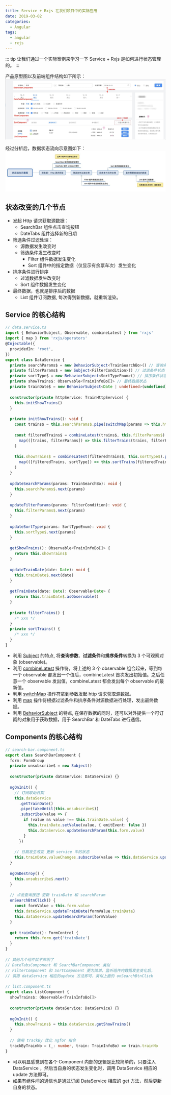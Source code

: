 ```yaml
---
title: Service + Rxjs 在我们项目中的实际应用
date: 2019-03-02
categories:
  - Angular
tags:
  - angular
  - rxjs
---
```


::: tip
让我们通过一个实际案例来学习一下 Service + Rxjs 是如何进行状态管理的。
:::

<!-- more -->

产品原型图以及前端组件结构如下所示：
![产品原型图](./images/prototype.png)

经过分析后，数据状态流向示意图如下：
![数据状态流向示意图](./images/process.png)

## 状态改变的几个节点

- 发起 Http 请求获取源数据：
  - SearchBar 组件点击查询按钮
  - DateTabs 组件选择新的日期
- 筛选条件过滤处理：
  - 源数据发生改变时
  - 筛选条件发生改变时
    - Filter 组件数据发生变化
    - Sort 组件中的指定数据（仅显示有余票车次）发生变化
- 排序条件进行排序
  - 过滤数据发生改变时
  - Sort 组件数据发生变化
- 最终数据，也就是排序后的数据
  - List 组件订阅数据, 每次得到新数据，就重新渲染。

## Service 的核心结构

```ts
// data.service.ts
import { BehaviorSubject, Observable, combineLatest } from 'rxjs'
import { map } from 'rxjs/operators'
@Injectable({
  providedIn: 'root',
})
export class DataService {
  private searchParams$ = new BehaviorSubject<TrainSearchBo>() // 查询条件状态
  private filterParams$ = new Subject<FilterCondition>() // 过滤条件状态
  private sortType$ = new BehaviorSubject<SortTypeEnum>() // 排序条件状态
  private showTrains$: Observable<TrainInfoBo[]> // 最终数据状态
  private trainDate$ = new BehaviorSubject<Date | undefined>(undefined) // 出发日期，用于 SearchBar 和 DateTabs 通信

  constructor(private httpService: TrainHttpService) {
    this.initShowTrains()
  }

  private initShowTrains(): void {
    const trains$ = this.searchParams$.pipe(switchMap(params => this.httpService.search(params)))

    const filteredTrains$ = combineLatest(trains$, this.filterParams$).pipe(
      map(([trains, filterParams]) => this.filterTrains(trains, filterParams)),
    )

    this.showTrains$ = combineLatest(filteredTrains$, this.sortType$).pipe(
      map(([filteredTrains, sortType]) => this.sortTrains(filteredTrains, sortType)),
    )
  }

  updateSearchParams(params: TrainSearchBo): void {
    this.searchParams$.next(params)
  }

  updateFilterParams(params: FilterCondition): void {
    this.filterParams$.next(params)
  }

  updateSortType(params: SortTypeEnum): void {
    this.sortType$.next(params)
  }

  getShowTrains(): Observable<TrainInfoBo[]> {
    return this.showTrains$
  }

  updateTrainDate(date: Date): void {
    this.trainDate$.next(date)
  }

  getTrainDate(date: Date): Observable<Date> {
    return this.trainDate$.asObservable()
  }

  private filterTrains() {
    /* xxx */
  }
  private sortTrains() {
    /* xxx */
  }
}
```

- 利用 [Subject](https://www.learnrxjs.io/subjects/subject.html) 的特点, 将**查询参数**、**过滤条件**和**排序条件**转换为 3 个可观察对象 (observable)。
- 利用 [combineLatest](https://www.learnrxjs.io/operators/combination/combinelatest.html) 操作符，将上述的 3 个 observable 组合起来，等到每一个 observable 都发出一个值后，combineLatest 首次发出初始值。之后任意一个 observable 发出值，combineLatest 都会发出每个 observable 的最新值。
- 利用 [switchMap](https://www.learnrxjs.io/operators/transformation/switchmap.html) 操作符拿到参数发起 http 请求获取源数据。
- 利用 [map](https://www.learnrxjs.io/operators/transformation/map.html) 操作符根据过滤条件和排序条件对源数据进行处理，发出最终数据。
- 利用 [BehaviorSubject](https://www.learnrxjs.io/subjects/behaviorsubject.html) 的特点, 在保存数据的同时，还可以对外提供一个可订阅的对象用于获取数据，用于 SearchBar 和 DateTabs 进行通信。

## Components 的核心结构

```ts
// search-bar.component.ts
export class SearchBarComponent {
  form: FormGroup
  private unsubscribe$ = new Subject()

  constructor(private dataService: DataService) {}

  ngOnInit() {
    // 订阅联动日期
    this.dataService
      .getTrainDate()
      .pipe(takeUntil(this.unsubscribe$))
      .subscribe(value => {
        if (value && value !== this.trainDate.value) {
          this.trainDate.setValue(value, { emitEvent: false })
          this.dataService.updateSearchParam(this.form.value)
        }
      })

    // 日期发生改变 更新 service 中的状态
    this.trainDate.valueChanges.subscribe(value => this.dataService.updateTrainDate(value))
  }

  ngOnDestroy() {
    this.unsubscribe$.next()
  }

  // 点击查询按钮 更新 trainDate 和 searchParam
  onSearchBtnClick() {
    const formValue = this.form.value
    this.dateService.updateTrainDate(formValue.trainDate)
    this.dataService.updateSearchParam(formValue)
  }

  get trainDate(): FormControl {
    return this.form.get('trainDate')
  }
}

// 其他几个组件就不声明了
// DateTabsComponent 和 SearchBarComponent 类似
// FilterComponent 和 SortComponent 更为简单，监听组件内数据发生变化后，
// 调用 dataService 相应的update 方法即可，类似上面的 onSearchBtnClick

// list.component.ts
export class ListComponent {
  showTrains$: Observable<TrainInfoBo[]>

  constructor(private dataService: DataService) {}

  ngOnInit() {
    this.showTrains$ = this.dataService.getShowTrains()
  }

  // 使用 trackBy 优化 ngfor 指令
  trackByTrainNo = (_: number, train: TrainInfoBo) => train.trainNo
}
```

- 可以明显感觉到在各个 Component 内部的逻辑是比较简单的，只要注入 DataService ，然后当自身的状态发生变化时，调用 DataService 相应的 update 方法即可。
- 如果有组件间的通信也是通过订阅 DataService 相应的 get 方法，然后更新自身的状态。
